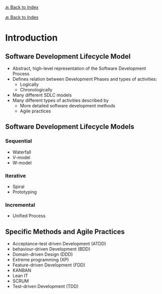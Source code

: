 [🔙 Back to Index](../index.md)

[🔙 Back to Index](../index.md)

# Introduction
## Software Development Lifecycle Model
* Abstract, high-level representation of the Software Development Process
* Defines relation between Development Phases and types of activities:
  * Logically
  * Chronologically
* Many different SDLC models
* Many different types of activities described by
  * More detailed software development methods
  * Agile practices

## Software Development Lifecycle Models
### Sequential
* Waterfall
* V-model
* W-model

### Iterative
* Spiral
* Prototyping

### Incremental 
* Unified Process

## Specific Methods and Agile Practices
* Acceptance-test driven Development (ATDD)
* behaviour-driven Development (BDD)
* Domain-driven Design (DDD)
* Extreme programming (XP)
* Feature-driven Development (FDD)
* KANBAN
* Lean IT
* SCRUM
* Test-driven Development (TDD)